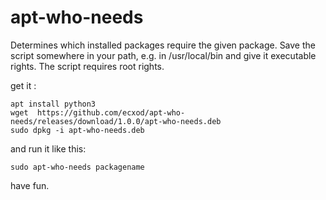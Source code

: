 # apt-who-needs

Determines which installed packages require the given package. Save the script somewhere in your path, e.g. in /usr/local/bin and give it executable rights. The script requires root rights.

get it :
```
apt install python3
wget  https://github.com/ecxod/apt-who-needs/releases/download/1.0.0/apt-who-needs.deb
sudo dpkg -i apt-who-needs.deb
```

and run it like this: 

```
sudo apt-who-needs packagename
```

have fun.
